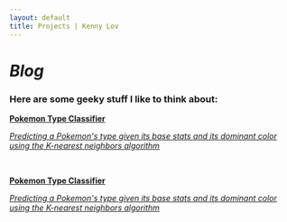 ```yaml
---
layout: default
title: Projects | Kenny Lov
---
```

<style> 
nav ul li:nth-child(3) a{
 color: black; 
 text-decoration:underline;
 text-decoration-color:black;
}

</style>

# *Blog*
### Here are some geeky stuff I like to think about:


 <a href = "/projects/pokemon_classifier"> <div class = "item-card"> 
 <b>Pokemon Type Classifier</b>
 <p><i>Predicting a Pokemon's type given its base stats and its dominant color using the K-nearest neighbors algorithm</i>
 </p>
 </div>
 </a>
 <br>
 
 
 <a href = "/projects/pokemon_classifier"> <div class = "item-card"> 
 <b>Pokemon Type Classifier</b>
 <p><i>Predicting a Pokemon's type given its base stats and its dominant color using the K-nearest neighbors algorithm</i>
 </p>
 </div>
 </a>
 <br>
 

